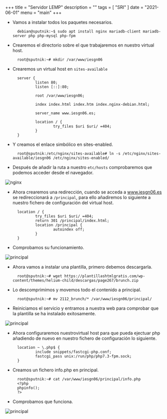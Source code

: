 +++
title = "Servidor LEMP"
description = ""
tags = [
    "SRI"
]
date = "2021-06-01"
menu = "main"
+++

* Vamos a instalar todos los paquetes necesarios.

        debian@sputnik:~$ sudo apt install nginx mariadb-client mariadb-server php php-mysql php-fpm

* Crearemos el directorio sobre el que trabajaremos en nuestro virtual host.

        root@sputnik:~# mkdir /var/www/iesgn06

* Crearemos un virtual host en `sites-available`

        server {
                listen 80;
                listen [::]:80;

                root /var/www/iesgn06;

                index index.html index.htm index.nginx-debian.html;

                server_name www.iesgn06.es;

                location / {
                        try_files $uri $uri/ =404;
                }
        }

* Y creamos el enlace simbólico en sites-enabled.

        root@sputnik:/etc/nginx/sites-available# ln -s /etc/nginx/sites-available/iesgn06 /etc/nginx/sites-enabled/

* Después de añadir la ruta a nuestro `etc/hosts` comprobaremos que podemos acceder desde el navegador.

![nginx](/lemp/1.png)

* Ahora crearemos una redirección, cuando se acceda a www.iesgn06.es se redireccionará a `/principal`, para ello añadiremos lo siguiente a nuestro fichero de configuración del virtual host.

        location / {
                try_files $uri $uri/ =404;
                return 301 /principal/index.html;
                location /principal {
                        autoindex off;
                }
        }

* Comprobamos su funcionamiento.

![principal](/lemp/2.png)

* Ahora vamos a instalar una plantilla, primero debemos descargarla.

        root@sputnik:~# wget https://plantillashtmlgratis.com/wp-content/themes/helium-child/descargas/page267/brunch.zip

* Lo descomprimimos y movemos todo el contenido a principal.

        root@sputnik:~# mv 2112_brunch/* /var/www/iesgn06/principal/

* Reiniciamos el servicio y entramos a nuestra web para comprobar que la plantilla se ha instalado exitosamente.

![principal](/lemp/3.png)

* Ahora configuraremos nuestrovirtual host para que pueda ejectuar php añadiendo de nuevo en nuestro fichero de configuración lo siguiente.

        location ~ \.php$ {
                include snippets/fastcgi-php.conf;
                fastcgi_pass unix:/run/php/php7.3-fpm.sock;
        }

* Creamos un fichero info.php en principal.

        root@sputnik:~# cat /var/www/iesgn06/principal/info.php
        <?php
        phpinfo();
        ?>

* Comprobamos que funciona.

![principal](/lemp/4.png)